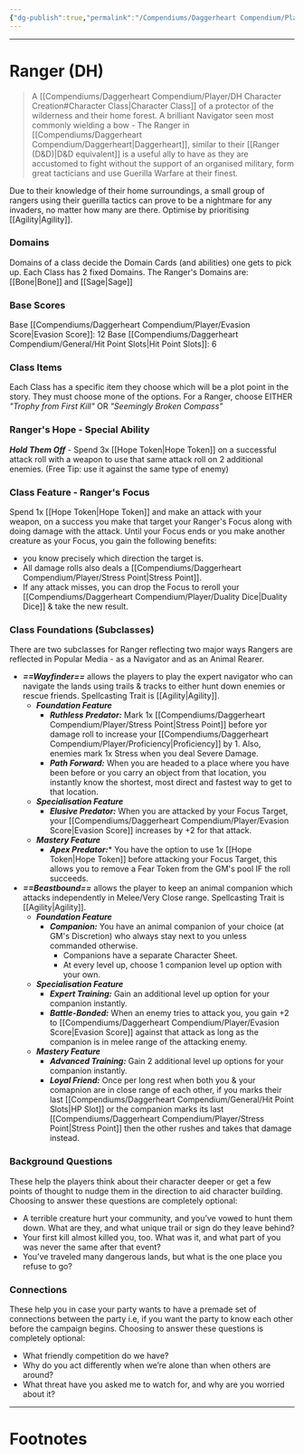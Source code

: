 ```yaml
---
{"dg-publish":true,"permalink":"/Compendiums/Daggerheart Compendium/Player/Classes/Ranger (DH)/","tags":["TTRPG"]}
---
```



---
# Ranger (DH)
> A [[Compendiums/Daggerheart Compendium/Player/DH Character Creation#Character Class\|Character Class]] of a protector of the wilderness and their home forest. A brilliant Navigator seen most commonly wielding a bow - The Ranger in [[Compendiums/Daggerheart Compendium/Daggerheart\|Daggerheart]], similar to their [[Ranger (D&D)\|D&D equivalent]] is a useful ally to have as they are accustomed to fight without the support of an organised military, form great tacticians and use Guerilla Warfare at their finest.

Due to their knowledge of their home surroundings, a small group of rangers using their guerilla tactics can prove to be a nightmare for any invaders, no matter how many are there. Optimise by prioritising [[Agility\|Agility]]. 

### Domains
Domains of a class decide the Domain Cards (and abilities) one gets to pick up.
Each Class has 2 fixed Domains.
The Ranger's Domains are: [[Bone\|Bone]] and [[Sage\|Sage]]

### Base Scores
Base [[Compendiums/Daggerheart Compendium/Player/Evasion Score\|Evasion Score]]: 12
Base [[Compendiums/Daggerheart Compendium/General/Hit Point Slots\|Hit Point Slots]]: 6

### Class Items
Each Class has a specific item they choose which will be a plot point in the story. They must choose mone of the options.
For a Ranger, choose EITHER *"Trophy from First Kill"* OR *"Seemingly Broken Compass"*

### Ranger's Hope - Special Ability
***Hold Them Off*** - Spend 3x [[Hope Token\|Hope Token]] on a successful attack roll with a weapon to use that same attack roll on 2 additional enemies. (Free Tip: use it against the same type of enemy)

### Class Feature - Ranger's Focus
Spend 1x [[Hope Token\|Hope Token]] and make an attack with your weapon, on a success you make that target your Ranger's Focus along with doing damage with the attack. Until your Focus ends or you make another creature as your Focus, you gain the following benefits:
- you know precisely which direction the target is.
- All damage rolls also deals a [[Compendiums/Daggerheart Compendium/Player/Stress Point\|Stress Point]].
- If any attack misses, you can drop the Focus to reroll your [[Compendiums/Daggerheart Compendium/Player/Duality Dice\|Duality Dice]] & take the new result.

### Class Foundations (Subclasses)
There are two subclasses for Ranger reflecting two major ways Rangers are reflected in Popular Media - as a Navigator and as an Animal Rearer.

- ***==Wayfinder==*** allows the players to play the expert navigator who can navigate the lands using trails & tracks to either hunt down enemies or rescue friends. Spellcasting Trait is [[Agility\|Agility]].
	- ***Foundation Feature***
		- ***Ruthless Predator:*** Mark 1x [[Compendiums/Daggerheart Compendium/Player/Stress Point\|Stress Point]] before yor damage roll to increase your [[Compendiums/Daggerheart Compendium/Player/Proficiency\|Proficiency]] by 1. Also, enemies mark 1x Stress when you deal Severe Damage.
		- ***Path Forward:*** When you are headed to a place where you have been before or you carry an object from that location, you instantly know the shortest, most direct and fastest way to get to that location.
	- ***Specialisation Feature***
		- ***Elusive Predator:*** When you are attacked by your Focus Target, your [[Compendiums/Daggerheart Compendium/Player/Evasion Score\|Evasion Score]] increases by +2 for that attack.
	- ***Mastery Feature***
		- ***Apex Predator:**** You have the option to use 1x [[Hope Token\|Hope Token]] before attacking your Focus Target, this allows you to remove a Fear Token from the GM's pool IF the roll succeeds.
- ***==Beastbound==*** allows the player to keep an animal companion which attacks independently in Melee/Very Close range. Spellcasting Trait is [[Agility\|Agility]].
	- ***Foundation Feature***
		- ***Companion:*** You have an animal companion of your choice (at GM's Discretion) who always stay next to you unless commanded otherwise.
			- Companions have a separate Character Sheet.
			- At every level up, choose 1 companion level up option with your own.
	- ***Specialisation Feature***
		- ***Expert Training:*** Gain an additional level up option for your companion instantly.
		- ***Battle-Bonded:*** When an enemy tries to attack you, you gain +2 to [[Compendiums/Daggerheart Compendium/Player/Evasion Score\|Evasion Score]] against that attack as long as the companion is in melee range of the attacking enemy.
	- ***Mastery Feature***
		- ***Advanced Training:*** Gain 2 additional level up options for your companion instantly.
		- ***Loyal Friend:*** Once per long rest when both you & your comapnion are in close range of each other, if you marks their last [[Compendiums/Daggerheart Compendium/General/Hit Point Slots\|HP Slot]] or the companion marks its last [[Compendiums/Daggerheart Compendium/Player/Stress Point\|Stress Point]] then the other rushes and takes that damage instead.

### Background Questions
These help the players think about their character deeper or get a few points of thought to nudge them in the direction to aid character building. Choosing to answer these questions are completely optional:
- A terrible creature hurt your community, and you’ve vowed to hunt them down. What are they, and what unique trail or sign do they leave behind?
- Your first kill almost killed you, too. What was it, and what part of you was never the same after that event?
- You’ve traveled many dangerous lands, but what is the one place you refuse to go?

### Connections
These help you in case your party wants to have a premade set of connections between the party i.e, if you want the party to know each other before the campaign begins. Choosing to answer these questions is completely optional:
- What friendly competition do we have?
- Why do you act differently when we’re alone than when others are around?
- What threat have you asked me to watch for, and why are you worried about it?

---
# Footnotes